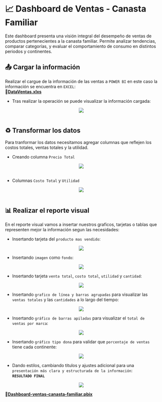 # :chart_with_upwards_trend: Dashboard de Ventas - Canasta Familiar
Este dashboard presenta una visión integral del desempeño de ventas de productos pertenecientes a la canasta familiar. Permite analizar tendencias, comparar categorías, y evaluar el comportamiento de consumo en distintos periodos y continentes.

## :outbox_tray: Cargar la información
Realizar el cargue de la información de las ventas a `POWER BI` en este caso la información se encuentra en `EXCEL`:  
**:link:[DataVentas.xlxs](https://raw.githubusercontent.com/WilliamLopez663/Dashboard-de-Ventas-Canasta-Familiar/assets/docs/DataVentasPBI.xlxs)**

- Tras realizar la operación se puede visualizar la información cargada:
<div align="center">
  <img  src="https://raw.githubusercontent.com/WilliamLopez663/Dashboard-de-Ventas-Canasta-Familiar/main/assets/images/informacion-cargada.PNG">
</div>
<br>

## :recycle: Transformar los datos
Para tranformar los datos necesitamos agregar columnas que reflejen los costos totales, ventas totales y la utilidad.

- Creando columna `Precio Total`
<div align="center">
  <img  src="https://raw.githubusercontent.com/WilliamLopez663/Dashboard-de-Ventas-Canasta-Familiar/main/assets/images/columna-precio-total.PNG">
</div>  
<br>

- Columnas `Costo Total` y `Utilidad`
<div align="center">
  <img  src="https://raw.githubusercontent.com/WilliamLopez663/Dashboard-de-Ventas-Canasta-Familiar/main/assets/images/columna-costo-total-y-utilidad.PNG">
</div>
<br>

## :bar_chart: Realizar el reporte visual
En el reporte visual vamos a insertar nuestros graficos, tarjetas o tablas que representen mejor la información segun las necesidades:

- Insertando tarjeta del `producto mas vendido`:
<div align="center">
  <img  src="https://raw.githubusercontent.com/WilliamLopez663/Dashboard-de-Ventas-Canasta-Familiar/main/assets/images/insertando-tarjeta-producto-mas-vendido.PNG">
</div>

- Insertando `imagen` como `fondo`:
<div align="center">
  <img  src="https://raw.githubusercontent.com/WilliamLopez663/Dashboard-de-Ventas-Canasta-Familiar/main/assets/images/insertar-imagen-como-fondo.PNG">
</div>

- Insertando tarjeta `venta total`, `costo total`, `utilidad` y `cantidad`:
<div align="center">
  <img  src="https://raw.githubusercontent.com/WilliamLopez663/Dashboard-de-Ventas-Canasta-Familiar/main/assets/images/insertando-tarjeta-venta-total-costo-total-utilidad-cantidad.PNG">
</div>

- Insertando `grafico de línea y barras agrupadas` para visualizar las `ventas totales` y las `cantidades` a lo largo del tiempo:
<div align="center">
  <img  src="https://raw.githubusercontent.com/WilliamLopez663/Dashboard-de-Ventas-Canasta-Familiar/main/assets/images/insertando-grafico-de-barras-agrupadas.PNG">
</div>

- Insertando `gráfico de barras apiladas` para visualizar el `total de ventas por marca`:
<div align="center">
  <img  src="https://raw.githubusercontent.com/WilliamLopez663/Dashboard-de-Ventas-Canasta-Familiar/main/assets/images/insertar-grafico-barras-apiladas.PNG">
</div>

- Insertando `gráfico tipo dona` para validar que `porcentaje de ventas` tiene cada continente:
<div align="center">
  <img  src="https://raw.githubusercontent.com/WilliamLopez663/Dashboard-de-Ventas-Canasta-Familiar/main/assets/images/insertar-grafico-tipo-dona.PNG">
</div>

- Dando estilos, cambiando titulos y ajustes adicional para una `presentación más clara y estructurada de la información`:  
  **`RESULTADO FINAL`**
<div align="center">
  <img  src="https://raw.githubusercontent.com/WilliamLopez663/Dashboard-de-Ventas-Canasta-Familiar/main/assets/images/resultado-final.PNG">
</div>


**:link:[Dashboard-ventas-canasta-familiar.pbix](https://raw.githubusercontent.com/WilliamLopez663/Dashboard-de-Ventas-Canasta-Familiar/assets/docs/Dashboard-de-Ventas-Canasta-Familiar.pbix)**

